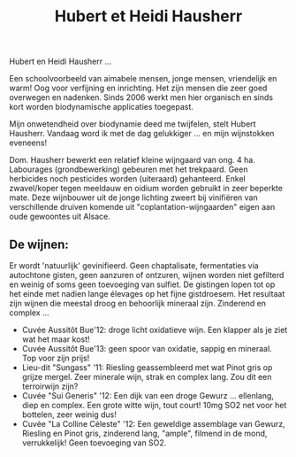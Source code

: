 ﻿---
title: Hubert et Heidi Hausherr
huis:  Dom. Hausherr
regio: A.O.C. Alsace 
photo: hausherr.jpg
layout: wijnhuis 

wijnen:
    - naam: Cuvée "Aussitôt Bue" '12
      ref:   
      app:  A.O.C. Alsace
      type: Blanc sec
      cep:  40% Auxerrois/40% Sylvaner/20% Pinot gris
      prijs: €10.93
    
    - naam:  Cuvée "Aussitôt Bue" '13
      ref:   
      app:  A.O.C. Alsace
      type: Blanc sec
      cep:  40% Auxerrois/40% Sylvaner/20% Pinot gris
      prijs: €10.93 
      opm:   april/avril 2015
    
    - naam:  Lieu-dit "Sungass" '11
      ref:   
      app:  A.O.C. Alsace
      type: Blanc sec
      cep:  78% Riesling/22% Pinot gris
      prijs: €13.00
      
    - naam:  Cuvée "Sui Generis" '12
      ref:   
      app:   A.O.C. Alsace
      type:  Blanc sec
      cep:   Gewurztraminer
      prijs: €13.57
        
      
    - naam:  Cuvée "La Colline Céleste" '12
      ref:   
      app:   A.O.C. Alsace
      type:  Blanc sec
      cep:   72% Gewurztraminer/17% Riesling/11% Pinot gris
      prijs: €15.06
      
    
---
Hubert en Heidi Hausherr ...

Een schoolvoorbeeld van aimabele mensen, jonge mensen, vriendelijk en warm! Oog voor verfijning en inrichting. Het zijn mensen die zeer goed overwegen en nadenken.
Sinds 2006 werkt men hier organisch en sinds kort worden biodynamische applicaties toegepast.

Mijn onwetendheid over biodynamie deed me twijfelen, stelt Hubert Hausherr. Vandaag word ik met de dag gelukkiger ... en mijn wijnstokken eveneens!

Dom. Hausherr bewerkt een relatief kleine wijngaard van ong. 4 ha. Labourages (grondbewerking) gebeuren met het trekpaard.
Geen herbicides noch pesticides worden (uiteraard) gehanteerd. Enkel zwavel/koper tegen meeldauw en oidium worden gebruikt in zeer beperkte mate.
Deze wijnbouwer uit de jonge lichting zweert bij vinifiëren van verschillende druiven komende uit "coplantation-wijngaarden" eigen aan oude gewoontes uit Alsace. 

De wijnen: 
----------
Er wordt 'natuurlijk' gevinifieerd. Geen chaptalisate, fermentaties via autochtone gisten, geen aanzuren of ontzuren, wijnen worden niet gefilterd en weinig of soms geen toevoeging van sulfiet.
De gistingen lopen tot op het einde met nadien lange élevages op het fijne gistdroesem.
Het resultaat zijn wijnen die meestal droog en behoorlijk mineraal zijn. Zinderend en complex ...

* Cuvée Aussitôt Bue'12: droge licht oxidatieve wijn. Een klapper als je ziet wat het maar kost!
* Cuvée Aussitôt Bue'13: geen spoor van oxidatie, sappig en mineraal. Top voor zijn prijs!
* Lieu-dit "Sungass" '11: Riesling geassembleerd met wat Pinot gris op grijze mergel. Zeer minerale wijn, strak en complex lang. Zou dit een terroirwijn zijn?
* Cuvée "Sui Generis" '12: Een dijk van een droge Gewurz ... ellenlang, diep en complex. Een grote witte wijn, tout court! 10mg SO2 net voor het bottelen, zeer weinig dus!
* Cuvée "La Colline Céleste" '12: Een geweldige assemblage van Gewurz, Riesling en Pinot gris, zinderend lang, "ample", filmend in de mond, verrukkelijk! Geen toevoeging van SO2.
   




